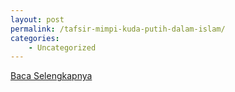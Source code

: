 ```yaml
---
layout: post
permalink: /tafsir-mimpi-kuda-putih-dalam-islam/
categories:
    - Uncategorized
---
```


[Baca Selengkapnya](/10)
